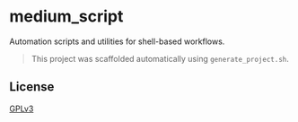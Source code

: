 # medium_script

Automation scripts and utilities for shell-based workflows.

> This project was scaffolded automatically using `generate_project.sh`.

## License

[GPLv3](LICENSE)

